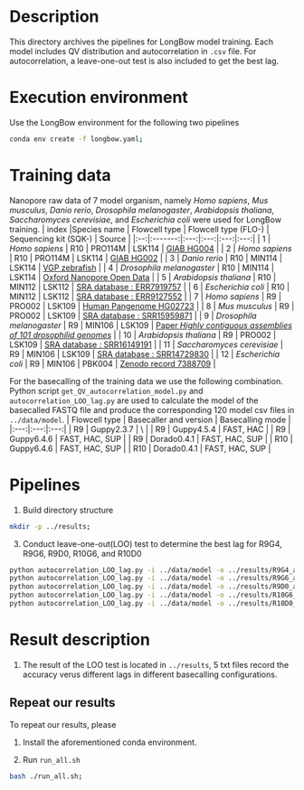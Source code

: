 # Description
This directory archives the pipelines for LongBow model training. Each model includes QV distribution and autocorrelation in `.csv` file. 
For autocorrelation, a leave-one-out test is also included to get the best lag.


# Execution environment
Use the LongBow environment for the following two pipelines
```bash
conda env create -f longbow.yaml;
```

# Training data
Nanopore raw data of 7 model organism, namely _Homo sapiens_, _Mus musculus_, _Danio rerio_, _Drosophila melanogaster_, _Arabidopsis thaliana_, _Saccharomyces cerevisiae_, and _Escherichia coli_ were used for LongBow training.
| index |Species name | Flowcell type | Flowcell type (FLO-) | Sequencing kit (SQK-) | Source |
|:--:|:-------:|:---:|:---:|:---:|:---:|
| 1 | _Homo sapiens_ | R10 | PRO114M | LSK114 | [GIAB HG004](https://labs.epi2me.io/askenazi-kit14-2022-12/) |
| 2 | _Homo sapiens_ | R10 | PRO114M | LSK114 | [GIAB HG002](https://labs.epi2me.io/giab-2023.05/) |
| 3 | _Danio rerio_ | R10 | MIN114 | LSK114 | [VGP zebrafish](https://www.genomeark.org/genomeark-all/Danio_rerio.html) |
| 4 | _Drosophila melanogaster_ | R10 | MIN114 | LSK114 | [Oxford Nanopore Open Data](https://labs.epi2me.io/open-data-drosophila/) |
| 5 | _Arabidopsis thaliana_ | R10 | MIN112 | LSK112 | [SRA database : ERR7919757](https://trace.ncbi.nlm.nih.gov/Traces/?view=run_browser&acc=ERR7919757&display=data-access) |
| 6 | _Escherichia coli_ | R10 | MIN112 | LSK112 | [SRA database : ERR9127552](https://trace.ncbi.nlm.nih.gov/Traces/?view=run_browser&acc=ERR9127552&display=data-access) |
| 7 | _Homo sapiens_ | R9 | PRO002 | LSK109 | [Human Pangenome HG02723](https://s3-us-west-2.amazonaws.com/human-pangenomics/index.html?prefix=NHGRI_UCSC_panel/HG02723/nanopore/) |
| 8 | _Mus musculus_ | R9 | PRO002 | LSK109 | [SRA database : SRR15959871](https://trace.ncbi.nlm.nih.gov/Traces/?view=run_browser&acc=SRR15959871&display=data-access) |
| 9 | _Drosophila melanogaster_ | R9 | MIN106 | LSK109 | [Paper _Highly contiguous assemblies of 101 drosophilid genomes_](https://elifesciences.org/articles/66405) |
| 10 | _Arabidopsis thaliana_ | R9 | PRO002 | LSK109 | [SRA database : SRR16149191](https://trace.ncbi.nlm.nih.gov/Traces/?view=run_browser&acc=SRR16149191&display=data-access) |
| 11 | _Saccharomyces cerevisiae_ | R9 | MIN106 | LSK109 | [SRA database : SRR14729830](https://trace.ncbi.nlm.nih.gov/Traces/?view=run_browser&acc=SRR14729830&display=data-access) |
| 12 | _Escherichia coli_ | R9 | MIN106 | PBK004 | [Zenodo record 7388709](https://zenodo.org/records/7388709) |

For the basecalling of the training data we use the following combination. Python script `get_QV_autocorrelation_model.py` and `autocorrelation_LOO_lag.py` are used to calculate the model of the basecalled FASTQ file and produce the corresponding 120 model csv files in `../data/model`.
| Flowcell type | Basecaller and version | Basecalling mode |
|:---:|:---:|:---:|
| R9 | Guppy2.3.7 | \ |
| R9 | Guppy4.5.4 | FAST, HAC |
| R9 | Guppy6.4.6 | FAST, HAC, SUP |
| R9 | Dorado0.4.1 | FAST, HAC, SUP |
| R10 | Guppy6.4.6 | FAST, HAC, SUP |
| R10 | Dorado0.4.1 | FAST, HAC, SUP |



# Pipelines
1. Build directory structure
```bash
mkdir -p ../results;
```

3. Conduct leave-one-out(LOO) test to determine the best lag for R9G4, R9G6, R9D0, R10G6, and R10D0
```bash
python autocorrelation_LOO_lag.py -i ../data/model -o ../results/R9G4_autocorrelation_lag_accuracy.txt --subject R9G4;
python autocorrelation_LOO_lag.py -i ../data/model -o ../results/R9G6_autocorrelation_lag_accuracy.txt --subject R9G6;
python autocorrelation_LOO_lag.py -i ../data/model -o ../results/R9D0_autocorrelation_lag_accuracy.txt --subject R9D0;
python autocorrelation_LOO_lag.py -i ../data/model -o ../results/R10G6_autocorrelation_lag_accuracy.txt --subject R10G6;
python autocorrelation_LOO_lag.py -i ../data/model -o ../results/R10D0_autocorrelation_lag_accuracy.txt --subject R10D0;

```

# Result description
1. The result of the LOO test is located in `../results`, 5 txt files record the accuracy verus different lags in different basecalling configurations.

## Repeat our results
To repeat our results, please 
1. Install the aforementioned conda environment.

2. Run `run_all.sh`
```bash
bash ./run_all.sh;
```
